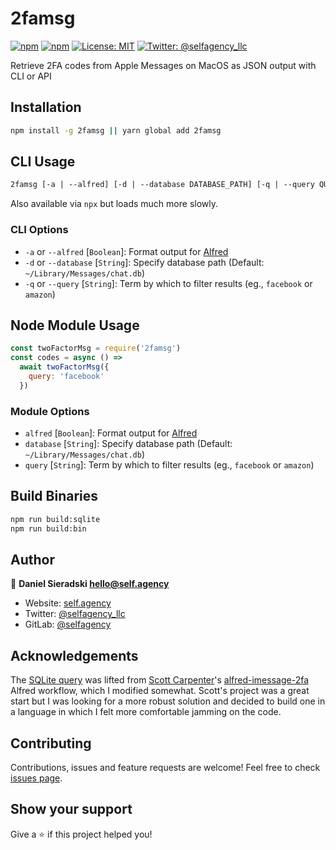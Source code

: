 # 2famsg

[![npm](https://img.shields.io/npm/dt/2famsg.svg)](https://www.npmjs.com/package/2famsg) [![npm](https://img.shields.io/npm/v/2famsg.svg)](https://www.npmjs.com/package/utfu) [![License: MIT](https://img.shields.io/badge/License-MIT-yellow.svg)](https://opensource.org/licenses/MIT) [![Twitter: @selfagency_llc](https://img.shields.io/twitter/follow/selfagency_llc.svg?style=social)](https://twitter.com/selfagency_llc)

Retrieve 2FA codes from Apple Messages on MacOS as JSON output with CLI or API

## Installation

```sh
npm install -g 2famsg || yarn global add 2famsg
```

## CLI Usage

```txt
2famsg [-a | --alfred] [-d | --database DATABASE_PATH] [-q | --query QUERY_TERM]
```

Also available via `npx` but loads much more slowly.

### CLI Options

- `-a` or `--alfred` \[`Boolean`\]: Format output for [Alfred](https://www.alfredapp.com/)
- `-d` or `--database` \[`String`\]: Specify database path (Default: `~/Library/Messages/chat.db`)
- `-q` or `--query` \[`String`\]: Term by which to filter results (eg., `facebook` or `amazon`)

## Node Module Usage

```javascript
const twoFactorMsg = require('2famsg')
const codes = async () =>
  await twoFactorMsg({
    query: 'facebook'
  })
```

### Module Options

- `alfred` \[`Boolean`\]: Format output for [Alfred](https://www.alfredapp.com/)
- `database` \[`String`\]: Specify database path (Default: `~/Library/Messages/chat.db`)
- `query` \[`String`\]: Term by which to filter results (eg., `facebook` or `amazon`)

## Build Binaries

```sh
npm run build:sqlite
npm run build:bin
```

## Author

👤 **Daniel Sieradski <hello@self.agency>**

- Website: [self.agency](https://self.agency)
- Twitter: [@selfagency_llc](https://twitter.com/selfagency_llc)
- GitLab: [@selfagency](https://gitlab.com/selfagency)

## Acknowledgements

The [SQLite query](https://gitlab.com/selfagency/2famsg/-/blob/master/src/query.js) was lifted from [Scott Carpenter](https://github.com/squatto/)'s [alfred-imessage-2fa](https://github.com/squatto/alfred-imessage-2fa) Alfred workflow, which I modified somewhat. Scott's project was a great start but I was looking for a more robust solution and decided to build one in a language in which I felt more comfortable jamming on the code.

## Contributing

Contributions, issues and feature requests are welcome! Feel free to check [issues page](https://gitlab.com/selfagency/2famsg/issues).

## Show your support

Give a ⭐️ if this project helped you!
